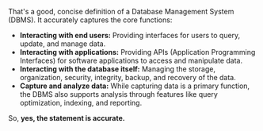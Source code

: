 That's a good, concise definition of a Database Management System (DBMS).  It accurately captures the core functions:

* **Interacting with end users:**  Providing interfaces for users to query, update, and manage data.
* **Interacting with applications:**  Providing APIs (Application Programming Interfaces) for software applications to access and manipulate data.
* **Interacting with the database itself:**  Managing the storage, organization, security, integrity, backup, and recovery of the data.
* **Capture and analyze data:**  While capturing data is a primary function, the DBMS also supports analysis through features like query optimization, indexing, and reporting.

So, **yes, the statement is accurate.**
